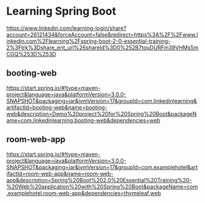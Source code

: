 # Learning Spring Boot

https://www.linkedin.com/learning-login/share?account=26121434&forceAccount=false&redirect=https%3A%2F%2Fwww.linkedin.com%2Flearning%2Fspring-boot-2-0-essential-training-2%3Ftrk%3Dshare_ent_url%26shareId%3D0%252B7touDURFm39VHMs5mCGQ%253D%253D

## booting-web
https://start.spring.io/#!type=maven-project&language=java&platformVersion=3.0.0-SNAPSHOT&packaging=jar&jvmVersion=17&groupId=com.linkedinlearning&artifactId=booting-web&name=booting-web&description=Demo%20project%20for%20Spring%20Boot&packageName=com.linkedinlearning.booting-web&dependencies=web

## room-web-app
https://start.spring.io/#!type=maven-project&language=java&platformVersion=3.0.0-SNAPSHOT&packaging=jar&jvmVersion=17&groupId=com.examplehotel&artifactId=room-web-app&name=room-web-app&description=Spring%20Boot%202.0%20Essential%20Training%20-%20Web%20application%20with%20Spring%20Boot&packageName=com.examplehotel.room-web-app&dependencies=thymeleaf,web